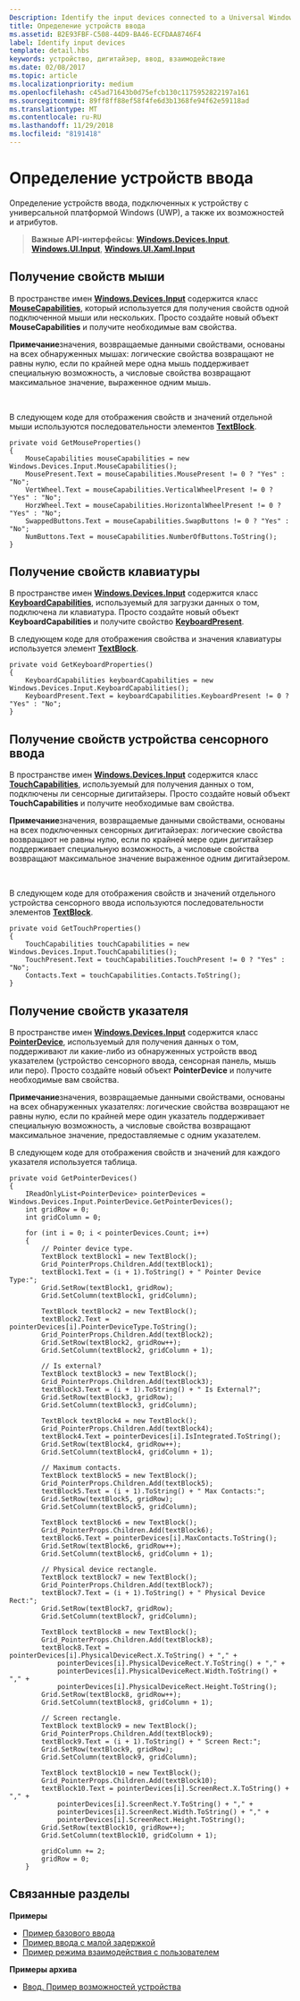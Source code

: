 ```yaml
---
Description: Identify the input devices connected to a Universal Windows Platform (UWP) device and identify their capabilities and attributes.
title: Определение устройств ввода
ms.assetid: B2E93FBF-C508-44D9-BA46-ECFDAA8746F4
label: Identify input devices
template: detail.hbs
keywords: устройство, дигитайзер, ввод, взаимодействие
ms.date: 02/08/2017
ms.topic: article
ms.localizationpriority: medium
ms.openlocfilehash: c45ad71643b0d75efcb130c1175952822197a161
ms.sourcegitcommit: 89ff8ff88ef58f4fe6d3b1368fe94f62e59118ad
ms.translationtype: MT
ms.contentlocale: ru-RU
ms.lasthandoff: 11/29/2018
ms.locfileid: "8191418"
---
```

# <a name="identify-input-devices"></a>Определение устройств ввода


Определение устройств ввода, подключенных к устройству с универсальной платформой Windows (UWP), а также их возможностей и атрибутов.

> **Важные API-интерфейсы**: [**Windows.Devices.Input**](https://msdn.microsoft.com/library/windows/apps/br225648), [**Windows.UI.Input**](https://msdn.microsoft.com/library/windows/apps/br208383), [**Windows.UI.Xaml.Input**](https://msdn.microsoft.com/library/windows/apps/br242084)

## <a name="retrieve-mouse-properties"></a>Получение свойств мыши


В пространстве имен [**Windows.Devices.Input**](https://msdn.microsoft.com/library/windows/apps/br225648) содержится класс [**MouseCapabilities**](https://msdn.microsoft.com/library/windows/apps/br225626), который используется для получения свойств одной подключенной мыши или нескольких. Просто создайте новый объект **MouseCapabilities** и получите необходимые вам свойства.

**Примечание**значения, возвращаемые данными свойствами, основаны на всех обнаруженных мышах: логические свойства возвращают не равны нулю, если по крайней мере одна мышь поддерживает специальную возможность, а числовые свойства возвращают максимальное значение, выраженное одним мышь.

 

В следующем коде для отображения свойств и значений отдельной мыши используются последовательности элементов [**TextBlock**](https://msdn.microsoft.com/library/windows/apps/br209652).

```CSharp
private void GetMouseProperties()
{
    MouseCapabilities mouseCapabilities = new Windows.Devices.Input.MouseCapabilities();
    MousePresent.Text = mouseCapabilities.MousePresent != 0 ? "Yes" : "No";
    VertWheel.Text = mouseCapabilities.VerticalWheelPresent != 0 ? "Yes" : "No";
    HorzWheel.Text = mouseCapabilities.HorizontalWheelPresent != 0 ? "Yes" : "No";
    SwappedButtons.Text = mouseCapabilities.SwapButtons != 0 ? "Yes" : "No";
    NumButtons.Text = mouseCapabilities.NumberOfButtons.ToString();
}
```

## <a name="retrieve-keyboard-properties"></a>Получение свойств клавиатуры


В пространстве имен [**Windows.Devices.Input**](https://msdn.microsoft.com/library/windows/apps/br225648) содержится класс [**KeyboardCapabilities**](https://msdn.microsoft.com/library/windows/apps/br225623), используемый для загрузки данных о том, подключена ли клавиатура. Просто создайте новый объект **KeyboardCapabilities** и получите свойство [**KeyboardPresent**](https://msdn.microsoft.com/library/windows/apps/br225625).

В следующем коде для отображения свойства и значения клавиатуры используется элемент [**TextBlock**](https://msdn.microsoft.com/library/windows/apps/br209652).

```CSharp
private void GetKeyboardProperties()
{
    KeyboardCapabilities keyboardCapabilities = new Windows.Devices.Input.KeyboardCapabilities();
    KeyboardPresent.Text = keyboardCapabilities.KeyboardPresent != 0 ? "Yes" : "No";
}
```

## <a name="retrieve-touch-properties"></a>Получение свойств устройства сенсорного ввода


В пространстве имен [**Windows.Devices.Input**](https://msdn.microsoft.com/library/windows/apps/br225648) содержится класс [**TouchCapabilities**](https://msdn.microsoft.com/library/windows/apps/br225644), используемый для получения данных о том, подключены ли сенсорные дигитайзеры. Просто создайте новый объект **TouchCapabilities** и получите необходимые вам свойства.

**Примечание**значения, возвращаемые данными свойствами, основаны на всех подключенных сенсорных дигитайзерах: логические свойства возвращают не равны нулю, если по крайней мере один дигитайзер поддерживает специальную возможность, а числовые свойства возвращают максимальное значение выраженное одним дигитайзером.

 

В следующем коде для отображения свойств и значений отдельного устройства сенсорного ввода используются последовательности элементов [**TextBlock**](https://msdn.microsoft.com/library/windows/apps/br209652).

```CSharp
private void GetTouchProperties()
{
    TouchCapabilities touchCapabilities = new Windows.Devices.Input.TouchCapabilities();
    TouchPresent.Text = touchCapabilities.TouchPresent != 0 ? "Yes" : "No";
    Contacts.Text = touchCapabilities.Contacts.ToString();
}
```

## <a name="retrieve-pointer-properties"></a>Получение свойств указателя


В пространстве имен [**Windows.Devices.Input**](https://msdn.microsoft.com/library/windows/apps/br225648) содержится класс [**PointerDevice**](https://msdn.microsoft.com/library/windows/apps/br225633), используемый для получения данных о том, поддерживают ли какие-либо из обнаруженных устройств ввод указателем (устройство сенсорного ввода, сенсорная панель, мышь или перо). Просто создайте новый объект **PointerDevice** и получите необходимые вам свойства.

**Примечание**значения, возвращаемые данными свойствами, основаны на всех обнаруженных указателях: логические свойства возвращают не равны нулю, если по крайней мере один указатель поддерживает специальную возможность, а числовые свойства возвращают максимальное значение, предоставляемые с одним указателем.

В следующем коде для отображения свойств и значений для каждого указателя используется таблица.

```CSharp
private void GetPointerDevices()
{
    IReadOnlyList<PointerDevice> pointerDevices = Windows.Devices.Input.PointerDevice.GetPointerDevices();
    int gridRow = 0;
    int gridColumn = 0;

    for (int i = 0; i < pointerDevices.Count; i++)
    {
        // Pointer device type.
        TextBlock textBlock1 = new TextBlock();
        Grid_PointerProps.Children.Add(textBlock1);
        textBlock1.Text = (i + 1).ToString() + " Pointer Device Type:";
        Grid.SetRow(textBlock1, gridRow);
        Grid.SetColumn(textBlock1, gridColumn);

        TextBlock textBlock2 = new TextBlock();
        textBlock2.Text = pointerDevices[i].PointerDeviceType.ToString();
        Grid_PointerProps.Children.Add(textBlock2);
        Grid.SetRow(textBlock2, gridRow++);
        Grid.SetColumn(textBlock2, gridColumn + 1);

        // Is external?
        TextBlock textBlock3 = new TextBlock();
        Grid_PointerProps.Children.Add(textBlock3);
        textBlock3.Text = (i + 1).ToString() + " Is External?";
        Grid.SetRow(textBlock3, gridRow);
        Grid.SetColumn(textBlock3, gridColumn);

        TextBlock textBlock4 = new TextBlock();
        Grid_PointerProps.Children.Add(textBlock4);
        textBlock4.Text = pointerDevices[i].IsIntegrated.ToString();
        Grid.SetRow(textBlock4, gridRow++);
        Grid.SetColumn(textBlock4, gridColumn + 1);

        // Maximum contacts.
        TextBlock textBlock5 = new TextBlock();
        Grid_PointerProps.Children.Add(textBlock5);
        textBlock5.Text = (i + 1).ToString() + " Max Contacts:";
        Grid.SetRow(textBlock5, gridRow);
        Grid.SetColumn(textBlock5, gridColumn);

        TextBlock textBlock6 = new TextBlock();
        Grid_PointerProps.Children.Add(textBlock6);
        textBlock6.Text = pointerDevices[i].MaxContacts.ToString();
        Grid.SetRow(textBlock6, gridRow++);
        Grid.SetColumn(textBlock6, gridColumn + 1);

        // Physical device rectangle.
        TextBlock textBlock7 = new TextBlock();
        Grid_PointerProps.Children.Add(textBlock7);
        textBlock7.Text = (i + 1).ToString() + " Physical Device Rect:";
        Grid.SetRow(textBlock7, gridRow);
        Grid.SetColumn(textBlock7, gridColumn);

        TextBlock textBlock8 = new TextBlock();
        Grid_PointerProps.Children.Add(textBlock8);
        textBlock8.Text = pointerDevices[i].PhysicalDeviceRect.X.ToString() + "," +
            pointerDevices[i].PhysicalDeviceRect.Y.ToString() + "," +
            pointerDevices[i].PhysicalDeviceRect.Width.ToString() + "," +
            pointerDevices[i].PhysicalDeviceRect.Height.ToString();
        Grid.SetRow(textBlock8, gridRow++);
        Grid.SetColumn(textBlock8, gridColumn + 1);

        // Screen rectangle.
        TextBlock textBlock9 = new TextBlock();
        Grid_PointerProps.Children.Add(textBlock9);
        textBlock9.Text = (i + 1).ToString() + " Screen Rect:";
        Grid.SetRow(textBlock9, gridRow);
        Grid.SetColumn(textBlock9, gridColumn);

        TextBlock textBlock10 = new TextBlock();
        Grid_PointerProps.Children.Add(textBlock10);
        textBlock10.Text = pointerDevices[i].ScreenRect.X.ToString() + "," +
            pointerDevices[i].ScreenRect.Y.ToString() + "," +
            pointerDevices[i].ScreenRect.Width.ToString() + "," +
            pointerDevices[i].ScreenRect.Height.ToString();
        Grid.SetRow(textBlock10, gridRow++);
        Grid.SetColumn(textBlock10, gridColumn + 1);

        gridColumn += 2;
        gridRow = 0;
    }
```

## <a name="related-articles"></a>Связанные разделы


**Примеры**
* [Пример базового ввода](http://go.microsoft.com/fwlink/p/?LinkID=620302)
* [Пример ввода с малой задержкой](http://go.microsoft.com/fwlink/p/?LinkID=620304)
* [Пример режима взаимодействия с пользователем](http://go.microsoft.com/fwlink/p/?LinkID=619894)

**Примеры архива**
* [Ввод. Пример возможностей устройства](http://go.microsoft.com/fwlink/p/?linkid=231530)
 

 




